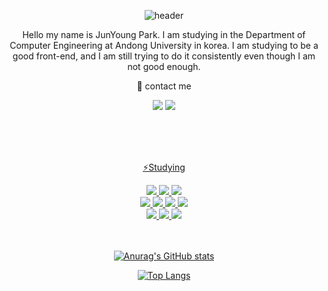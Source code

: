 <div align="center">
  
  ![header](https://capsule-render.vercel.app/api?type=rect&color=000000&height=150&section=header&text=🌱Welcome🌱&fontColor=ffffff&fontSize=70&animation=fadeIn&fontAlignY=55)


  Hello my name is JunYoung Park. I am studying in the Department of Computer Engineering at Andong University in korea. I am studying to be a good front-end, and I am still trying to do it consistently even though I am not good enough.



  :iphone: contact me
  <br>

  <a href="https://www.instagram.com/morednaerom/"><img src="https://img.shields.io/badge/Instagram-E4405F?style=flat-square&logo=Instagram&logoColor=white&link=https://www.instagram.com/morednaerom"/></a> 
  <a href="https://discord.gg/XuuW49sbc6"><img src="https://img.shields.io/badge/Discord-5865F2?style=flat-square&logo=Discord&logoColor=white&link=https://discord.gg/XuuW49sbc6"/>
  
  <br>
  <br>
  <br>

⚡Studying
  <br>


  <img src="https://img.shields.io/badge/C-A8B9CC?style=flat-square&logo=C&logoColor=white"/>
  <img src="https://img.shields.io/badge/C++-00599C?style=flat-square&logo=C++&logoColor=white"/>
  <img src="https://img.shields.io/badge/python-3776AB?style=flat-square&logo=python&logoColor=white"/><br>
  <img src="https://img.shields.io/badge/Android-3DDC84?style=flat-square&logo=Android&logoColor=white"/>
  <img src="https://img.shields.io/badge/HTML5-E34F26?style=flat-square&logo=HTML5&logoColor=white"/>
  <img src="https://img.shields.io/badge/CSS-1572B6?style=flat-square&logo=CSS&logoColor=white"/>
  <img src="https://img.shields.io/badge/JavaScript-F7DF1E?style=flat-square&logo=JavaScript&logoColor=red"/><br>
  <img src="https://img.shields.io/badge/Flutter-02569B?style=flat-square&logo=Flutter&logoColor=white"/>
  <img src="https://img.shields.io/badge/Dart-0175C2?style=flat-square&logo=Dart&logoColor=white"/>
  <img src="https://img.shields.io/badge/MySQL-4479A1?style=flat-square&logo=MySQL&logoColor=white" />
  <br>
  <br>
  <br>
  
  ![Anurag's GitHub stats](https://github-readme-stats.vercel.app/api?username=notenoughnowjy&show_icons=true&bg_color=FFFFFF)
  
  [![Top Langs](https://github-readme-stats.vercel.app/api/top-langs/?username=anuraghazra&langs_count=8)](https://github.com/anuraghazra/github-readme-stats)
  
  
</div>


<!--
**notenoughnowjy/notenoughnowjy** is a ✨ _special_ ✨ repository because its `README.md` (this file) appears on your GitHub profile.

Here are some ideas to get you started:

- 🔭 I’m currently working on ...
- 🌱 I’m currently learning ...
- 👯 I’m looking to collaborate on ...
- 🤔 I’m looking for help with ...
- 💬 Ask me about ...
- 📫 How to reach me: ...
- 😄 Pronouns: ...
- ⚡ Fun fact: ...
-->
